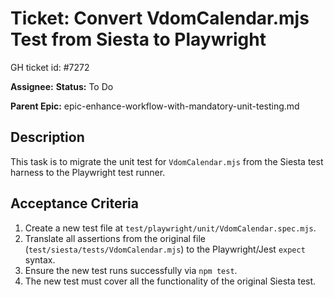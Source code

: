 # Ticket: Convert VdomCalendar.mjs Test from Siesta to Playwright

GH ticket id: #7272

**Assignee:**
**Status:** To Do

**Parent Epic:** epic-enhance-workflow-with-mandatory-unit-testing.md

## Description

This task is to migrate the unit test for `VdomCalendar.mjs` from the Siesta test harness to the Playwright test runner.

## Acceptance Criteria

1.  Create a new test file at `test/playwright/unit/VdomCalendar.spec.mjs`.
2.  Translate all assertions from the original file (`test/siesta/tests/VdomCalendar.mjs`) to the Playwright/Jest `expect` syntax.
3.  Ensure the new test runs successfully via `npm test`.
4.  The new test must cover all the functionality of the original Siesta test.
